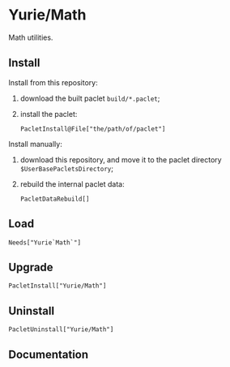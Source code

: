 # Yurie/Math

Math utilities.

## Install

Install from this repository:

1. download the built paclet `build/*.paclet`;

2. install the paclet:

    ``` wl
    PacletInstall@File["the/path/of/paclet"]
    ```

Install manually:

1. download this repository, and move it to the paclet directory `$UserBasePacletsDirectory`;

2. rebuild the internal paclet data:

    ``` wl
    PacletDataRebuild[]
    ```

## Load

``` wl
Needs["Yurie`Math`"]
```

## Upgrade

``` wl
PacletInstall["Yurie/Math"]
```

## Uninstall

``` wl
PacletUninstall["Yurie/Math"]
```

## Documentation
